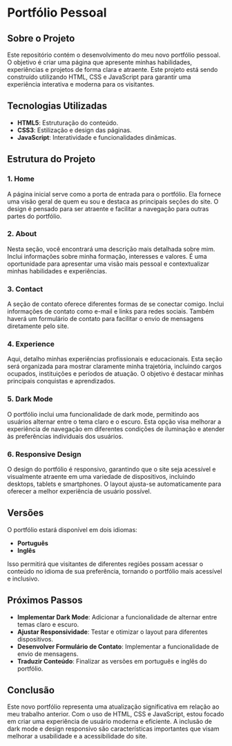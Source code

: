 # Portfólio Pessoal

## Sobre o Projeto

Este repositório contém o desenvolvimento do meu novo portfólio pessoal. O objetivo é criar uma página que apresente minhas habilidades, experiências e projetos de forma clara e atraente. Este projeto está sendo construído utilizando HTML, CSS e JavaScript para garantir uma experiência interativa e moderna para os visitantes.

## Tecnologias Utilizadas

- **HTML5**: Estruturação do conteúdo.
- **CSS3**: Estilização e design das páginas.
- **JavaScript**: Interatividade e funcionalidades dinâmicas.

## Estrutura do Projeto

### 1. Home
A página inicial serve como a porta de entrada para o portfólio. Ela fornece uma visão geral de quem eu sou e destaca as principais seções do site. O design é pensado para ser atraente e facilitar a navegação para outras partes do portfólio.

### 2. About
Nesta seção, você encontrará uma descrição mais detalhada sobre mim. Inclui informações sobre minha formação, interesses e valores. É uma oportunidade para apresentar uma visão mais pessoal e contextualizar minhas habilidades e experiências.

### 3. Contact
A seção de contato oferece diferentes formas de se conectar comigo. Inclui informações de contato como e-mail e links para redes sociais. Também haverá um formulário de contato para facilitar o envio de mensagens diretamente pelo site.

### 4. Experience
Aqui, detalho minhas experiências profissionais e educacionais. Esta seção será organizada para mostrar claramente minha trajetória, incluindo cargos ocupados, instituições e períodos de atuação. O objetivo é destacar minhas principais conquistas e aprendizados.

### 5. Dark Mode
O portfólio inclui uma funcionalidade de dark mode, permitindo aos usuários alternar entre o tema claro e o escuro. Esta opção visa melhorar a experiência de navegação em diferentes condições de iluminação e atender às preferências individuais dos usuários.

### 6. Responsive Design
O design do portfólio é responsivo, garantindo que o site seja acessível e visualmente atraente em uma variedade de dispositivos, incluindo desktops, tablets e smartphones. O layout ajusta-se automaticamente para oferecer a melhor experiência de usuário possível.

## Versões

O portfólio estará disponível em dois idiomas:

- **Português**
- **Inglês**

Isso permitirá que visitantes de diferentes regiões possam acessar o conteúdo no idioma de sua preferência, tornando o portfólio mais acessível e inclusivo.

## Próximos Passos

- **Implementar Dark Mode**: Adicionar a funcionalidade de alternar entre temas claro e escuro.
- **Ajustar Responsividade**: Testar e otimizar o layout para diferentes dispositivos.
- **Desenvolver Formulário de Contato**: Implementar a funcionalidade de envio de mensagens.
- **Traduzir Conteúdo**: Finalizar as versões em português e inglês do portfólio.

## Conclusão

Este novo portfólio representa uma atualização significativa em relação ao meu trabalho anterior. Com o uso de HTML, CSS e JavaScript, estou focado em criar uma experiência de usuário moderna e eficiente. A inclusão de dark mode e design responsivo são características importantes que visam melhorar a usabilidade e a acessibilidade do site.



